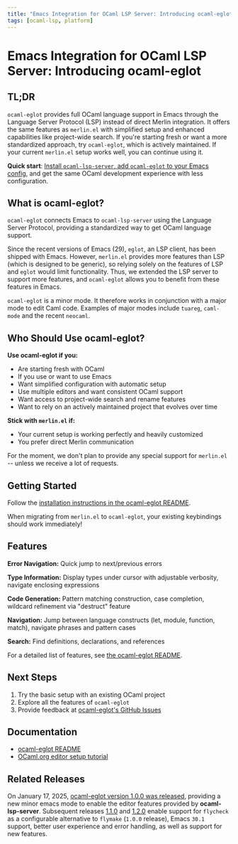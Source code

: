 ```yaml
---
title: "Emacs Integration for OCaml LSP Server: Introducing ocaml-eglot"
tags: [ocaml-lsp, platform]
---
```


# Emacs Integration for OCaml LSP Server: Introducing ocaml-eglot

## TL;DR

`ocaml-eglot` provides full OCaml language support in Emacs through the Language Server Protocol (LSP) instead of direct Merlin integration. It offers the same features as `merlin.el` with simplified setup and enhanced capabilities like project-wide search. If you're starting fresh or want a more standardized approach, try `ocaml-eglot`, which is actively maintained. If your current `merlin.el` setup works well, you can continue using it.

**Quick start**: [Install `ocaml-lsp-server`, add `ocaml-eglot` to your Emacs config](https://github.com/tarides/ocaml-eglot?tab=readme-ov-file#installation), and get the same OCaml development experience with less configuration.

## What is ocaml-eglot?

`ocaml-eglot` connects Emacs to `ocaml-lsp-server` using the Language Server Protocol, providing a standardized way to get OCaml language support.

Since the recent versions of Emacs (29), `eglot`, an LSP client, has been shipped with Emacs. However, `merlin.el` provides more features than LSP (which is designed to be generic), so relying solely on the features of LSP and `eglot` would limit functionality. Thus, we extended the LSP server to support more features, and `ocaml-eglot` allows you to benefit from these features in Emacs.

`ocaml-eglot` is a minor mode. It therefore works in conjunction with a major mode to edit Caml code. Examples of major modes include `tuareg`, `caml-mode` and the recent `neocaml`.

## Who Should Use ocaml-eglot?

**Use ocaml-eglot if you:**
- Are starting fresh with OCaml
- If you use or want to use Emacs
- Want simplified configuration with automatic setup
- Use multiple editors and want consistent OCaml support
- Want access to project-wide search and rename features
- Want to rely on an actively maintained project that evolves over time

**Stick with `merlin.el` if:**
- Your current setup is working perfectly and heavily customized
- You prefer direct Merlin communication

For the moment, we don't plan to provide any special support for `merlin.el` -- unless we receive a lot of requests.

## Getting Started

Follow the [installation instructions in the ocaml-eglot README](https://github.com/tarides/ocaml-eglot?tab=readme-ov-file#installation).

When migrating from `merlin.el` to `ocaml-eglot`, your existing keybindings should work immediately!

## Features

**Error Navigation:** Quick jump to next/previous errors

**Type Information:** Display types under cursor with adjustable verbosity, navigate enclosing expressions

**Code Generation:** Pattern matching construction, case completion, wildcard refinement via "destruct" feature

**Navigation:** Jump between language constructs (let, module, function, match), navigate phrases and pattern cases

**Search:** Find definitions, declarations, and references

For a detailed list of features, see [the ocaml-eglot README](https://github.com/tarides/ocaml-eglot?tab=readme-ov-file#features).

## Next Steps

1. Try the basic setup with an existing OCaml project
2. Explore all the features of `ocaml-eglot`
3. Provide feedback at [ocaml-eglot's GitHub Issues](https://github.com/tarides/ocaml-eglot/issues)

## Documentation

- [ocaml-eglot README](https://github.com/tarides/ocaml-eglot)
- [OCaml.org editor setup tutorial](https://ocaml.org/docs/set-up-editor#emacs)

## Related Releases

On January 17, 2025, [ocaml-eglot version 1.0.0 was released](https://discuss.ocaml.org/t/ann-release-of-ocaml-eglot-1-0-0/15978/14), providing a new minor emacs mode to enable the editor features provided by **ocaml-lsp-server**. Subsequent releases [1.1.0](https://github.com/tarides/ocaml-eglot/releases/tag/1.1.0) and [1.2.0](https://discuss.ocaml.org/t/ann-release-of-ocaml-eglot-1-2-0/16515) enable support for `flycheck` as a configurable alternative to `flymake` (`1.0.0` release), Emacs `30.1` support, better user experience and error handling, as well as support for new features. 
